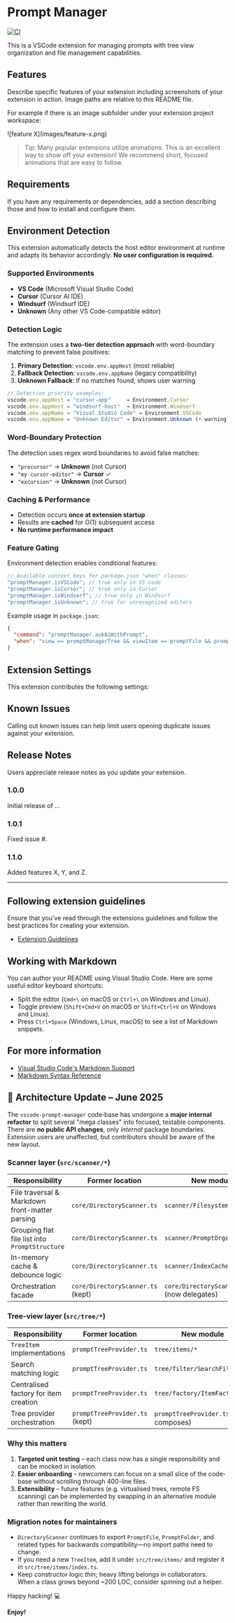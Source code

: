 # Prompt Manager

[![CI](https://github.com/yourusername/prompt-manager/workflows/CI/badge.svg)](https://github.com/yourusername/prompt-manager/actions)

This is a VSCode extension for managing prompts with tree view organization and file management capabilities.

## Features

Describe specific features of your extension including screenshots of your extension in action. Image paths are relative to this README file.

For example if there is an image subfolder under your extension project workspace:

\!\[feature X\]\(images/feature-x.png\)

> Tip: Many popular extensions utilize animations. This is an excellent way to show off your extension! We recommend short, focused animations that are easy to follow.

## Requirements

If you have any requirements or dependencies, add a section describing those and how to install and configure them.

## Environment Detection

This extension automatically detects the host editor environment at runtime and adapts its behavior accordingly. **No user configuration is required.**

### Supported Environments

- **VS Code** (Microsoft Visual Studio Code)
- **Cursor** (Cursor AI IDE)
- **Windsurf** (Windsurf IDE)
- **Unknown** (Any other VS Code-compatible editor)

### Detection Logic

The extension uses a **two-tier detection approach** with word-boundary matching to prevent false positives:

1. **Primary Detection**: `vscode.env.appHost` (most reliable)
2. **Fallback Detection**: `vscode.env.appName` (legacy compatibility)
3. **Unknown Fallback**: If no matches found, shows user warning

```typescript
// Detection priority examples:
vscode.env.appHost = "cursor-app"     → Environment.Cursor
vscode.env.appHost = "windsurf-host"  → Environment.Windserf
vscode.env.appName = "Visual Studio Code" → Environment.VSCode
vscode.env.appName = "Unknown Editor" → Environment.Unknown (+ warning)
```

### Word-Boundary Protection

The detection uses regex word boundaries to avoid false matches:

- `"precursor"` → **Unknown** (not Cursor)
- `"my-cursor-editor"` → **Cursor** ✓
- `"excursion"` → **Unknown** (not Cursor)

### Caching & Performance

- Detection occurs **once at extension startup**
- Results are **cached** for O(1) subsequent access
- **No runtime performance impact**

### Feature Gating

Environment detection enables conditional features:

```typescript
// Available context keys for package.json "when" clauses:
"promptManager.isVSCode"; // true only in VS Code
"promptManager.isCursor"; // true only in Cursor
"promptManager.isWindserf"; // true only in Windsurf
"promptManager.isUnknown"; // true for unrecognized editors
```

Example usage in `package.json`:

```json
{
  "command": "promptManager.askAiWithPrompt",
  "when": "view == promptManagerTree && viewItem == promptFile && promptManager.isVSCode"
}
```

## Extension Settings

This extension contributes the following settings:

## Known Issues

Calling out known issues can help limit users opening duplicate issues against your extension.

## Release Notes

Users appreciate release notes as you update your extension.

### 1.0.0

Initial release of ...

### 1.0.1

Fixed issue #.

### 1.1.0

Added features X, Y, and Z.

---

## Following extension guidelines

Ensure that you've read through the extensions guidelines and follow the best practices for creating your extension.

- [Extension Guidelines](https://code.visualstudio.com/api/references/extension-guidelines)

## Working with Markdown

You can author your README using Visual Studio Code. Here are some useful editor keyboard shortcuts:

- Split the editor (`Cmd+\` on macOS or `Ctrl+\` on Windows and Linux).
- Toggle preview (`Shift+Cmd+V` on macOS or `Shift+Ctrl+V` on Windows and Linux).
- Press `Ctrl+Space` (Windows, Linux, macOS) to see a list of Markdown snippets.

## For more information

- [Visual Studio Code's Markdown Support](http://code.visualstudio.com/docs/languages/markdown)
- [Markdown Syntax Reference](https://help.github.com/articles/markdown-basics/)

## 📁 Architecture Update – June 2025

The `vscode-prompt-manager` code‐base has undergone a **major internal refactor** to split several "mega classes" into focused, testable components.  
There are **no public API changes**, only _internal_ package boundaries. Extension users are unaffected, but contributors should be aware of the new layout.

### Scanner layer (`src/scanner/*`)

| Responsibility                                 | Former location                   | New module                                 |
| ---------------------------------------------- | --------------------------------- | ------------------------------------------ |
| File traversal & Markdown front-matter parsing | `core/DirectoryScanner.ts`        | `scanner/FilesystemWalker.ts`              |
| Grouping flat file list into `PromptStructure` | `core/DirectoryScanner.ts`        | `scanner/PromptOrganizer.ts`               |
| In-memory cache & debounce logic               | `core/DirectoryScanner.ts`        | `scanner/IndexCache.ts`                    |
| Orchestration facade                           | `core/DirectoryScanner.ts` (kept) | `core/DirectoryScanner.ts` (now delegates) |

### Tree-view layer (`src/tree/*`)

| Responsibility                        | Former location                | New module                             |
| ------------------------------------- | ------------------------------ | -------------------------------------- |
| `TreeItem` implementations            | `promptTreeProvider.ts`        | `tree/items/*`                         |
| Search matching logic                 | `promptTreeProvider.ts`        | `tree/filter/SearchFilter.ts`          |
| Centralised factory for item creation | `promptTreeProvider.ts`        | `tree/factory/ItemFactory.ts`          |
| Tree provider orchestration           | `promptTreeProvider.ts` (kept) | `promptTreeProvider.ts` (now composes) |

### Why this matters

1. **Targeted unit testing** – each class now has a single responsibility and can be mocked in isolation.
2. **Easier onboarding** – newcomers can focus on a small slice of the code-base without scrolling through 400-line files.
3. **Extensibility** – future features (e.g. virtualised trees, remote FS scanning) can be implemented by swapping in an alternative module rather than rewriting the world.

### Migration notes for maintainers

- `DirectoryScanner` continues to export `PromptFile`, `PromptFolder`, and related types for backwards compatibility—no import paths need to change.
- If you need a new `TreeItem`, add it under `src/tree/items/` and register it in `src/tree/items/index.ts`.
- Keep constructor logic _thin_; heavy lifting belongs in collaborators.  
  When a class grows beyond ~200 LOC, consider spinning out a helper.

Happy hacking! 💻

**Enjoy!**
